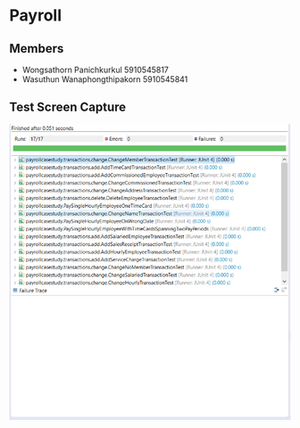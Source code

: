 # Payroll

## Members

- Wongsathorn Panichkurkul 5910545817
- Wasuthun Wanaphongthipakorn 5910545841

## Test Screen Capture

![alt text](https://github.com/kakmond/payroll/blob/master/screen%20captures/screenshot.PNG?raw=true)

